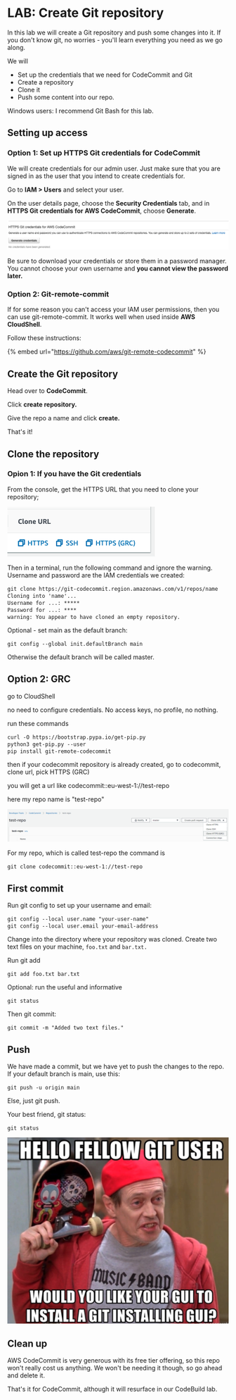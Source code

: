 # LAB: Create Git repository

In this lab we will create a Git repository and push some changes into it. If you don't know git, no worries - you'll learn everything you need as we go along.&#x20;

We will&#x20;

* Set up the credentials that we need for CodeCommit and Git
* Create a repository
* Clone it
* Push some content into our repo.&#x20;

Windows users: I recommend Git Bash for this lab.&#x20;

## Setting up access&#x20;

### Option 1: Set up HTTPS Git credentials for CodeCommit

We will create credentials for our admin user. Just make sure that you are signed in as the user that you intend to create credentials for.&#x20;

Go to **IAM > Users** and select your user.&#x20;

On the user details page, choose the **Security Credentials** tab, and in **HTTPS Git credentials for AWS CodeCommit**, choose **Generate**.

![Generate credentials](<../../../.gitbook/assets/image (102).png>)

Be sure to download your credentials or store them in a password manager. You cannot choose your own username and **you cannot view the password later.**&#x20;

### **Option 2: Git-remote-commit**

If for some reason you can't access your IAM user permissions, then you can use git-remote-commit. It works well when used inside **AWS CloudShell**.&#x20;

Follow these instructions:

{% embed url="https://github.com/aws/git-remote-codecommit" %}

## Create the Git repository&#x20;

Head over to **CodeCommit**.

Click **create repository.**

Give the repo a name and click **create.**

That's it!&#x20;

## Clone the repository

### Opion 1: If you have the Git credentials&#x20;

From the console, get the HTTPS URL that you need to clone your repository;

![pick HTTPS](<../../../.gitbook/assets/image (359).png>)

Then in a terminal, run the following command and ignore the warning. Username and password are the IAM credentials we created:

```
git clone https://git-codecommit.region.amazonaws.com/v1/repos/name
Cloning into 'name'...
Username for ...: *****
Password for ...: ****
warning: You appear to have cloned an empty repository.
```

Optional - set main as the default branch:

```
git config --global init.defaultBranch main
```

Otherwise the default branch will be called master.&#x20;

## Option 2: GRC

go to CloudShell

no need to configure credentials. No access keys, no profile, no nothing.

run these commands

```
curl -O https://bootstrap.pypa.io/get-pip.py
python3 get-pip.py --user
pip install git-remote-codecommit
```

then if your codecommit repository is already created, go to codecommit, clone url, pick HTTPS (GRC)

you will get a url like codecommit::eu-west-1://test-repo

here my repo name is "test-repo"

![GRC URL ](<../../../.gitbook/assets/image (170).png>)

For my repo, which is called test-repo the command is&#x20;

```
git clone codecommit::eu-west-1://test-repo
```

## First commit

Run git config to set up your username and email:

```
git config --local user.name "your-user-name" 
git config --local user.email your-email-address
```

Change into the directory where your repository was cloned. Create two text files on your machine, `foo.txt` and `bar.txt.`&#x20;

Run git add&#x20;

```
git add foo.txt bar.txt
```

Optional: run the useful and informative

```
git status
```

Then git commit:

```
git commit -m "Added two text files."
```

## Push&#x20;

We have made a commit, but we have yet to push the changes to the repo. If your default branch is main, use this:

```
git push -u origin main
```

Else, just git push.&#x20;

Your best friend, git status:

```
git status
```

![good luck finding a good git meme. ](<../../../.gitbook/assets/image (324).png>)

## Clean up

AWS CodeCommit is very generous with its free tier offering, so this repo won't really cost us anything. We won't be needing it though, so go ahead and delete it.

That's it for CodeCommit, although it will resurface in our CodeBuild lab.
